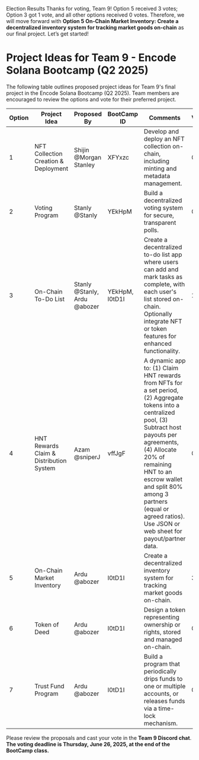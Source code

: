 Election Results
Thanks for voting, Team 9! Option 5 received 3 votes; Option 3 got 1 vote, and all other options received 0 votes. Therefore, we will move forward with **Option 5 On-Chain Market Inventory: Create a decentralized inventory system for tracking market goods on-chain** as our final project. Let’s get started!


# Project Ideas for Team 9 - Encode Solana Bootcamp (Q2 2025)

The following table outlines proposed project ideas for Team 9's final project in the Encode Solana Bootcamp (Q2 2025). Team members are encouraged to review the options and vote for their preferred project.

| Option | Project Idea | Proposed By | BootCamp ID | Comments | Votes |
|--------|--------------|-------------|-------------|----------|-------|
| 1 | NFT Collection Creation & Deployment | Shijin @Morgan Stanley | XFYxzc | Develop and deploy an NFT collection on-chain, including minting and metadata management. | 0 |
| 2 | Voting Program | Stanly @Stanly | YEkHpM | Build a decentralized voting system for secure, transparent polls. | 0 |
| 3 | On-Chain To-Do List | Stanly @Stanly, Ardu @abozer | YEkHpM, l0tD1I | Create a decentralized to-do list app where users can add and mark tasks as complete, with each user's list stored on-chain. Optionally integrate NFT or token features for enhanced functionality. | 1 |
| 4 | HNT Rewards Claim & Distribution System | Azam @sniperJ | vffJgF | A dynamic app to: (1) Claim HNT rewards from NFTs for a set period, (2) Aggregate tokens into a centralized pool, (3) Subtract host payouts per agreements, (4) Allocate 20% of remaining HNT to an escrow wallet and split 80% among 3 partners (equal or agreed ratios). Use JSON or web sheet for payout/partner data. | 0 |
| 5 | On-Chain Market Inventory | Ardu @abozer | l0tD1I | Create a decentralized inventory system for tracking market goods on-chain. | 3 |
| 6 | Token of Deed | Ardu @abozer | l0tD1I | Design a token representing ownership or rights, stored and managed on-chain. | 0 |
| 7 | Trust Fund Program | Ardu @abozer | l0tD1I | Build a program that periodically drips funds to one or multiple accounts, or releases funds via a time-lock mechanism. | 0 |

Please review the proposals and cast your vote in the **Team 9 Discord chat**. **The voting deadline is Thursday, June 26, 2025, at the end of the BootCamp class.**

